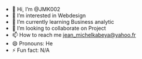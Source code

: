 - 👋 Hi, I’m @JMK002
- 👀 I’m interested in Webdesign
- 🌱 I’m currently learning Business analytic
- 💞️ I’m looking to collaborate on Project
- 📫 How to reach me jean_michelkabeya@yahoo.fr
- 😄 Pronouns: He
- ⚡ Fun fact: N/A

<!---
JMK002/JMK002 is a ✨ special ✨ repository because its `README.md` (this file) appears on your GitHub profile.
You can click the Preview link to take a look at your changes.
--->
